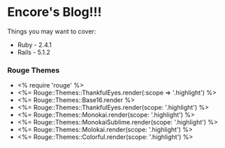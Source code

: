 # Encore's Blog!!!

Things you may want to cover:

* Ruby - 2.4.1
* Rails - 5.1.2

### Rouge Themes

* <% require 'rouge' %>
* <%= Rouge::Themes::ThankfulEyes.render(:scope => '.highlight') %>
* <%= Rouge::Themes::Base16.render %>
* <%= Rouge::Themes::ThankfulEyes.render(scope: '.highlight') %>
* <%= Rouge::Themes::Monokai.render(scope: '.highlight') %>
* <%= Rouge::Themes::MonokaiSublime.render(scope: '.highlight') %>
* <%= Rouge::Themes::Molokai.render(scope: '.highlight') %>
* <%= Rouge::Themes::Colorful.render(scope: '.highlight') %>

